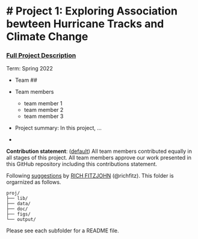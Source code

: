 # # Project 1: Exploring Association bewteen Hurricane Tracks and Climate Change

### [Full Project Description](doc/Proj1_desc.md)

Term: Spring 2022

+ Team ##
+ Team members
	+ team member 1
	+ team member 2
	+ team member 3


+ Project summary: In this project, ...
+ 	
**Contribution statement**: ([default](doc/a_note_on_contributions.md)) All team members contributed equally in all stages of this project. All team members approve our work presented in this GitHub repository including this contributions statement. 

Following [suggestions](http://nicercode.github.io/blog/2013-04-05-projects/) by [RICH FITZJOHN](http://nicercode.github.io/about/#Team) (@richfitz). This folder is orgarnized as follows.

```
proj/
├── lib/
├── data/
├── doc/
├── figs/
└── output/
```

Please see each subfolder for a README file.
